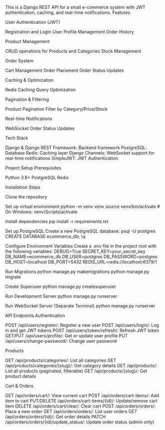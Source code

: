 This is a Django REST API for a small e-commerce system with JWT authentication, caching, and real-time notifications.
Features

User Authentication (JWT)

Registration and Login
User Profile Management
Order History


Product Management

CRUD operations for Products and Categories
Stock Management


Order System

Cart Management
Order Placement
Order Status Updates


Caching & Optimization

Redis Caching
Query Optimization


Pagination & Filtering

Product Pagination
Filter by Category/Price/Stock


Real-time Notifications

WebSocket Order Status Updates



Tech Stack

Django & Django REST Framework: Backend framework
PostgreSQL: Database
Redis: Caching layer
Django Channels: WebSocket support for real-time notifications
SimpleJWT: JWT Authentication

Project Setup
Prerequisites

Python 3.8+
PostgreSQL
Redis

Installation Steps

Clone the repository

Set up virtual environment
python -m venv venv
source venv/bin/activate  # On Windows: venv\Scripts\activate

Install dependencies
pip install -r requirements.txt

Set up PostgreSQL
Create a new PostgreSQL database:
psql -U postgres
CREATE DATABASE ecommerce_db;
\q

Configure Environment Variables
Create a .env file in the project root with the following variables:
DEBUG=True
SECRET_KEY=your_secret_key
DB_NAME=ecommerce_db
DB_USER=postgres
DB_PASSWORD=postgres
DB_HOST=localhost
DB_PORT=5432
REDIS_URL=redis://localhost:6379/1

Run Migrations
python manage.py makemigrations
python manage.py migrate

Create Superuser
python manage.py createsuperuser

Run Development Server
python manage.py runserver

Run WebSocket Server (Separate Terminal)
python manage.py runserver


API Endpoints
Authentication

POST /api/users/register/: Register a new user
POST /api/users/login/: Log in and get JWT tokens
POST /api/users/token/refresh/: Refresh JWT token
GET/PUT /api/users/profile/: Get or update user profile
PUT /api/users/change-password/: Change user password

Products

GET /api/products/categories/: List all categories
GET /api/products/categories/{slug}/: Get category details
GET /api/products/: List all products (paginated, filterable)
GET /api/products/{slug}/: Get product details

Cart & Orders

GET /api/orders/cart/: View current cart
POST /api/orders/cart-items/: Add item to cart
PUT/DELETE /api/orders/cart-items/{id}/: Update/remove cart item
DELETE /api/orders/cart/clear/: Clear cart
POST /api/orders/orders/: Place a new order
GET /api/orders/orders/: List user orders
GET /api/orders/orders/{id}/: Get order details
PATCH /api/orders/orders/{id}/update_status/: Update order status (admin only)
